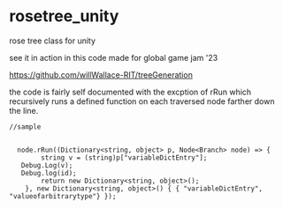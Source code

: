 # rosetree_unity
rose tree class for unity

see it in action in this code made for global game jam '23

https://github.com/willWallace-RIT/treeGeneration


the code is fairly self documented with the excption of rRun which recursively runs a defined function on each traversed node farther down the line.

    //sample


      node.rRun((Dictionary<string, object> p, Node<Branch> node) => {
            string v = (string)p["variableDictEntry"];
       Debug.Log(v);
       Debug.log(id);
            return new Dictionary<string, object>(); 
        }, new Dictionary<string, object>() { { "variableDictEntry", "valueofarbitrarytype"} });
